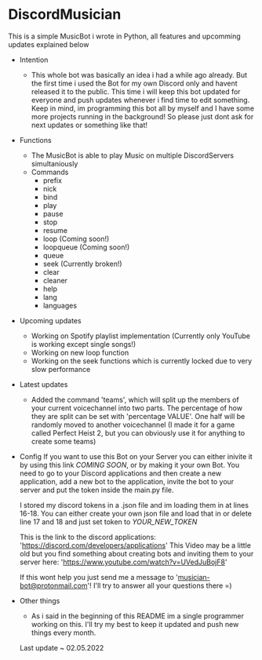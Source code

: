 # DiscordMusician
This is a simple MusicBot i wrote in Python, all features and upcomming updates explained below 

 - Intention
   -  This whole bot was basically an idea i had a while ago already.
      But the first time i used the Bot for my own Discord only and havent released it to the public.
      This time i will keep this bot updated for everyone and push updates whenever i find time to edit something.
      Keep in mind, im programming this bot all by myself and I have some more projects running in the background!
      So please just dont ask for next updates or something like that!
 

 - Functions
    - The MusicBot is able to play Music on multiple DiscordServers simultaniously
    - Commands
      -  prefix
      -  nick
      -  bind
      -  play
      -  pause
      -  stop
      -  resume
      -  loop (Coming soon!)
      -  loopqueue (Coming soon!)
      -  queue
      -  seek (Currently broken!)
      -  clear
      -  cleaner
      -  help
      -  lang
      -  languages


-  Upcoming updates
   -  Working on Spotify playlist implementation (Currently only YouTube is working except single songs!)
   -  Working on new loop function
   -  Working on the seek functions which is currently locked due to very slow performance

-  Latest updates
   - Added the command 'teams', which will split up the members of your current voicechannel into two parts. The percentage of how they are split can be set with 'percentage VALUE'. One half will be randomly moved to another voicechannel (I made it for a game called Perfect Heist 2, but you can obviously use it for anything to create some teams)

-  Config
      If you want to use this Bot on your Server you can either inivite it by using this link *COMING SOON*,
      or by making it your own Bot. You need to go to your Discord applications and then create a new application, add
      a new bot to the application, invite the bot to your server and put the token inside the main.py file.
      
      I stored my discord tokens in a .json file and im loading them in at lines 16-18.
      You can either create your own json file and load that in or delete
      line 17 and 18 and just set token to *YOUR_NEW_TOKEN*

      This is the link to the discord applications: 'https://discord.com/developers/applications'
      This Video may be a little old but you find something about creating bots and inviting them to your server here: 'https://www.youtube.com/watch?v=UVedJuBojF8'

      If this wont help you just send me a message to 'musician-bot@protonmail.com'!
      I'll try to answer all your questions there =)


-  Other things
   -  As i said in the beginning of this README im a single programmer working on this.
      I'll try my best to keep it updated and push new things every month.

   Last update ~ 02.05.2022
